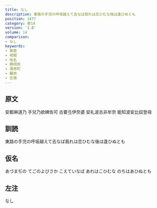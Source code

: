 ```yaml
---
title: なし
description: 東路の手児の呼坂越えて去なば我れは恋ひむな後は逢ひぬとも
position: 3477
category: 巻14
version: '1.0'
volume: 14
comparison:
- なし
keywords:
- 東歌
- 相聞
- 地名
- 静岡県
- 蒲原町
- 羈旅
- 恋情
---
```


## 原文

安都麻道乃 手兒乃欲婢佐可 古要弖伊奈婆 安礼波古非牟奈 能知波安比奴登母

## 訓読

東路の手児の呼坂越えて去なば我れは恋ひむな後は逢ひぬとも

## 仮名

あづまぢの てごのよびさか こえていなば あれはこひむな のちはあひぬとも

## 左注

なし
